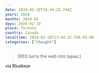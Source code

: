 ```yaml
---
date: 2024-02-10T18:44:22.746Z
years: 2024
months: 2024-02
days: 2024-02-10
place: Toronto
country: Canada
localtime: 2024-02-10T13:44:22.746-05:00
categories: ["thought"]
---
```

> [RSS turns the web into tapas.]

via Bluebear
